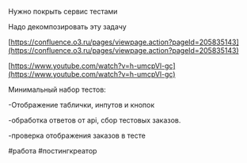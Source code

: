   

Нужно покрыть сервис тестами 

  

Надо декомпозировать эту задачу 

  

[https://confluence.o3.ru/pages/viewpage.action?pageId=205835143](https://confluence.o3.ru/pages/viewpage.action?pageId=205835143)

  

[https://www.youtube.com/watch?v=h-umcpVl-gc](https://www.youtube.com/watch?v=h-umcpVl-gc)

  

Минимальный набор тестов:

  

-Отображение таблички, инпутов и кнопок 

-обработка ответов от аpi, cбор тестовых заказов.

-проверка отображения заказов в тесте

#работа #постингкреатор 